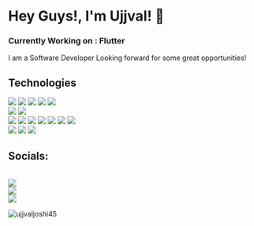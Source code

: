 <p>
  <h1 ><b>Hey Guys!, I'm Ujjval! 👋</b></h1>
</p>

<h3>Currently Working on : Flutter </h3>
<p >
I am a Software Developer Looking forward for some great opportunities!
</p>


<p> 
<h2>Technologies</h2>
<div>
<img src="https://img.shields.io/badge/C%2B%2B-00599C?style=for-the-badge&logo=c%2B%2B&logoColor=white"></img>
<img src="https://img.shields.io/badge/Python-FFD43B?style=for-the-badge&logo=python&logoColor=black"></img>
<img src="https://img.shields.io/badge/JavaScript-323330?style=for-the-badge&logo=javascript&logoColor=F7DF1E"></img>
<img src="https://img.shields.io/badge/Kotlin-0095D5?&style=for-the-badge&logo=kotlin&logoColor=white"></img>
<img src="https://img.shields.io/badge/dart-%230175C2.svg?style=for-the-badge&logo=dart&logoColor=white"></img>
</div>
<div>
<img src="https://img.shields.io/badge/heroku-%23430098.svg?style=for-the-badge&logo=heroku&logoColor=white"></img>
<img src="https://img.shields.io/badge/GoogleCloud-%234285F4.svg?style=for-the-badge&logo=google-cloud&logoColor=white"></img>
</div>
<div>
<img src="https://img.shields.io/badge/Flutter-%2302569B.svg?style=for-the-badge&logo=Flutter&logoColor=white"></img>
<img src="https://img.shields.io/badge/HTML5-E34F26?style=for-the-badge&logo=html5&logoColor=white"></img>
<img src="https://img.shields.io/badge/CSS3-1572B6?style=for-the-badge&logo=css3&logoColor=white"></img>
<img src="https://img.shields.io/badge/bootstrap-%23563D7C.svg?style=for-the-badge&logo=bootstrap&logoColor=white"></img>
<img src="https://img.shields.io/badge/express.js-%23404d59.svg?style=for-the-badge&logo=express&logoColor=%2361DAFB"></img>
<img src="https://img.shields.io/badge/django-%23092E20.svg?style=for-the-badge&logo=django&logoColor=white"></img>
<img src="https://img.shields.io/badge/node.js-6DA55F?style=for-the-badge&logo=node.js&logoColor=white"></img>

</div>
<div>
<img src="https://img.shields.io/badge/MySQL-005C84?style=for-the-badge&logo=mysql&logoColor=white"></img>
<img src="https://img.shields.io/badge/SQLite-07405E?style=for-the-badge&logo=sqlite&logoColor=white"></img>
<img src="https://img.shields.io/badge/MongoDB-4EA94B?style=for-the-badge&logo=mongodb&logoColor=white"></img>
</div>

</p>
<p>
<h2>Socials:</h2> <br>
<a href="https://twitter.com/joshi_ujjval17"><img src="https://img.shields.io/badge/Twitter-1DA1F2?style=for-the-badge&logo=twitter&logoColor=white"></img></a> <br>
<a href="https://www.linkedin.com/in/ujjval-joshi-4a5832203/"><img src="https://img.shields.io/badge/LinkedIn-0077B5?style=for-the-badge&logo=linkedin&logoColor=white"></img></a> <br>
<a href="https://www.instagram.com/joshi_ujjval17/"><img src="https://img.shields.io/badge/Instagram-E4405F?style=for-the-badge&logo=instagram&logoColor=white"></img></a>
</p>

<p><img align="left" src="https://github-readme-stats.vercel.app/api/top-langs?username=ujjvaljoshi45&show_icons=true&locale=en&layout=compact" alt="ujjvaljoshi45" /></p>
